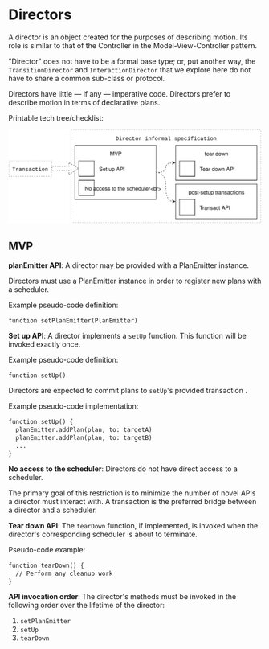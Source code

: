 # Directors

A director is an object created for the purposes of describing motion. Its role is similar to that of the Controller in the Model-View-Controller pattern.

"Director" does not have to be a formal base type; or, put another way, the `TransitionDirector` and `InteractionDirector` that we explore here do not have to share a common sub-class or protocol.

Directors have little — if any — imperative code. Directors prefer to describe motion in terms of declarative plans.

Printable tech tree/checklist:

![](../_assets/DirectorTechTree.svg)

## MVP

**planEmitter API**: A director may be provided with a PlanEmitter instance.

Directors must use a PlanEmitter instance in order to register new plans with a scheduler.

Example pseudo-code definition:

    function setPlanEmitter(PlanEmitter)

**Set up API**: A director implements a `setUp` function. This function will be invoked exactly once.

Example pseudo-code definition:

    function setUp()

Directors are expected to commit plans to `setUp`'s provided transaction .

Example pseudo-code implementation:

    function setUp() {
      planEmitter.addPlan(plan, to: targetA)
      planEmitter.addPlan(plan, to: targetB)
      ...
    }

**No access to the scheduler**: Directors do not have direct access to a scheduler.

The primary goal of this restriction is to minimize the number of novel APIs a director must interact with. A transaction is the preferred bridge between a director and a scheduler.

**Tear down API**: The `tearDown` function, if implemented, is invoked when the director's corresponding scheduler is about to terminate.

Pseudo-code example:

    function tearDown() {
      // Perform any cleanup work
    }

**API invocation order**: The director's methods must be invoked in the following order over the lifetime of the director:

1. `setPlanEmitter`
2. `setUp`
3. `tearDown`

